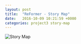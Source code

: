 ```yaml
---
layout: post
title:  "ReFormer - Story Map"
date:   2016-10-09 10:21:59 +0000
categories: project3 story-map
---
```


![Story Map](https://raw.githubusercontent.com/NOTHGroup/nothgroup.github.io/master/image/story_map.png)
